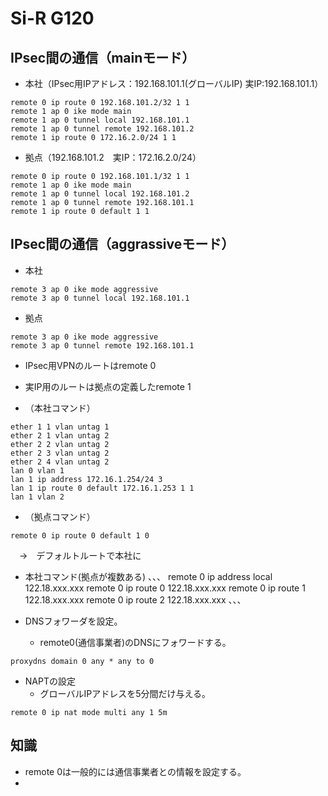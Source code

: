 # Si-R G120

## IPsec間の通信（mainモード）

- 本社（IPsec用IPアドレス：192.168.101.1(グローバルIP) 実IP:192.168.101.1）
```
remote 0 ip route 0 192.168.101.2/32 1 1
remote 1 ap 0 ike mode main
remote 1 ap 0 tunnel local 192.168.101.1
remote 1 ap 0 tunnel remote 192.168.101.2
remote 1 ip route 0 172.16.2.0/24 1 1
```

- 拠点（192.168.101.2　実IP：172.16.2.0/24）
```
remote 0 ip route 0 192.168.101.1/32 1 1
remote 1 ap 0 ike mode main
remote 1 ap 0 tunnel local 192.168.101.2
remote 1 ap 0 tunnel remote 192.168.101.1
remote 1 ip route 0 default 1 1
```
## IPsec間の通信（aggrassiveモード）
- 本社
```
remote 3 ap 0 ike mode aggressive
remote 3 ap 0 tunnel local 192.168.101.1
```
- 拠点
```
remote 3 ap 0 ike mode aggressive
remote 3 ap 0 tunnel remote 192.168.101.1
```

- IPsec用VPNのルートはremote 0
- 実IP用のルートは拠点の定義したremote 1


- （本社コマンド）
```
ether 1 1 vlan untag 1
ether 2 1 vlan untag 2
ether 2 2 vlan untag 2
ether 2 3 vlan untag 2
ether 2 4 vlan untag 2
lan 0 vlan 1
lan 1 ip address 172.16.1.254/24 3
lan 1 ip route 0 default 172.16.1.253 1 1
lan 1 vlan 2
```
- （拠点コマンド）
```
remote 0 ip route 0 default 1 0
```
　→　デフォルトルートで本社に

- 本社コマンド(拠点が複数ある)
、、、
remote 0 ip address local 122.18.xxx.xxx
remote 0 ip route 0 122.18.xxx.xxx
remote 0 ip route 1 122.18.xxx.xxx
remote 0 ip route 2 122.18.xxx.xxx
、、、


- DNSフォワーダを設定。
  - remote0(通信事業者)のDNSにフォワードする。
```
proxydns domain 0 any * any to 0
```

- NAPTの設定
  - グローバルIPアドレスを5分間だけ与える。
```
remote 0 ip nat mode multi any 1 5m
```


## 知識
- remote 0は一般的には通信事業者との情報を設定する。
- 
